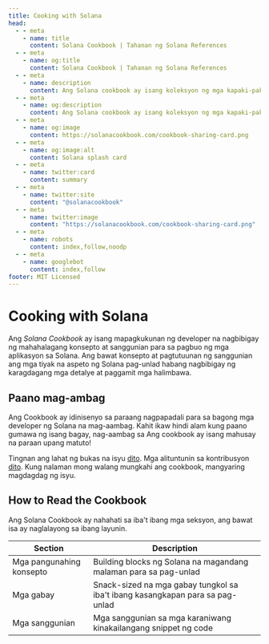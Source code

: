 ```yaml
---
title: Cooking with Solana
head:
  - - meta
    - name: title
      content: Solana Cookbook | Tahanan ng Solana References
  - - meta
    - name: og:title
      content: Solana Cookbook | Tahanan ng Solana References
  - - meta
    - name: description
      content: Ang Solana cookbook ay isang koleksyon ng mga kapaki-pakinabang na halimbawa at sanggunian para sa pagbuo sa Solana
  - - meta
    - name: og:description
      content: Ang Solana cookbook ay isang koleksyon ng mga kapaki-pakinabang na halimbawa at sanggunian para sa pagbuo sa Solana
  - - meta
    - name: og:image
      content: https://solanacookbook.com/cookbook-sharing-card.png
  - - meta
    - name: og:image:alt
      content: Solana splash card
  - - meta
    - name: twitter:card
      content: summary
  - - meta
    - name: twitter:site
      content: "@solanacookbook"
  - - meta
    - name: twitter:image
      content: "https://solanacookbook.com/cookbook-sharing-card.png"
  - - meta
    - name: robots
      content: index,follow,noodp
  - - meta
    - name: googlebot
      content: index,follow
footer: MIT Licensed
---
```


# Cooking with Solana

Ang *Solana Cookbook* ay isang mapagkukunan ng developer na
nagbibigay ng mahahalagang konsepto at sanggunian para sa
pagbuo ng mga aplikasyon sa Solana. Ang bawat konsepto at
pagtutuunan ng sanggunian ang mga tiyak na aspeto ng Solana
pag-unlad habang nagbibigay ng karagdagang mga detalye at paggamit
mga halimbawa.

## Paano mag-ambag

Ang Cookbook ay idinisenyo sa paraang nagpapadali para sa
bagong mga developer ng Solana na mag-aambag. Kahit ikaw
hindi alam kung paano gumawa ng isang bagay, nag-aambag sa
Ang cookbook ay isang mahusay na paraan upang matuto!

Tingnan ang lahat ng bukas na isyu [dito](https://github.com/solana-developers/solana-cookbook/issues). Mga alituntunin sa kontribusyon [dito](https://github.com/solana-developers/solana-cookbook#contributing). Kung nalaman mong walang mungkahi ang cookbook, mangyaring magdagdag ng isyu.

## How to Read the Cookbook

Ang Solana Cookbook ay nahahati sa iba't ibang mga seksyon, ang bawat isa ay naglalayong sa ibang layunin.

| Section                  | Description |
|--------------------------|--------------------------------------------------------------------------------|
| Mga pangunahing konsepto | Building blocks ng Solana na magandang malaman para sa pag-unlad               |
| Mga gabay                | Snack-sized na mga gabay tungkol sa iba't ibang kasangkapan para sa pag-unlad  |
| Mga sanggunian           | Mga sanggunian sa mga karaniwang kinakailangang snippet ng code                |